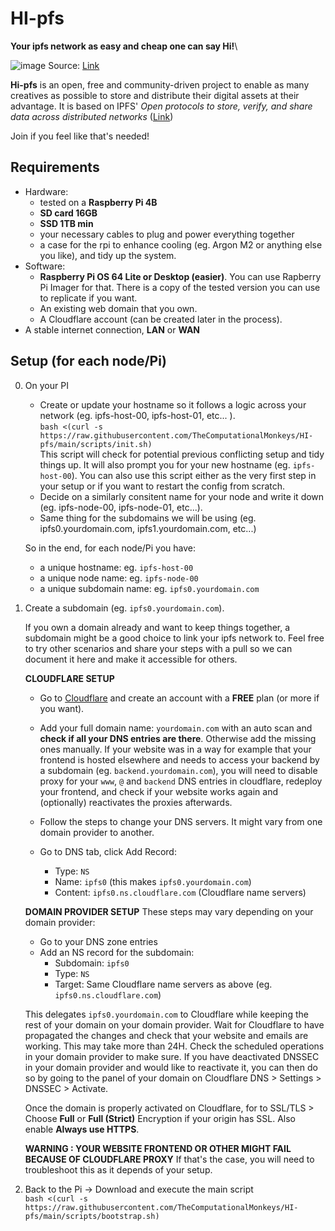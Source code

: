 # HI-pfs
**Your ipfs network as easy and cheap one can say Hi!**\

![image](https://github.com/user-attachments/assets/ea32ff4e-e81b-4b62-83df-2d69ec9e8235)
Source: [Link](https://blog.ipfs.tech/2022-06-09-practical-explainer-ipfs-gateways-1/)


**Hi-pfs** is an open, free and community-driven project to enable as many creatives as possible to store and distribute their digital assets at their advantage. It is based on IPFS' _Open protocols to store, verify, and share data across distributed networks_ ([Link](https://ipfs.tech/))

Join if you feel like that's needed!

## Requirements
   - Hardware:
     - tested on a **Raspberry Pi 4B**
     - **SD card 16GB**
     - **SSD 1TB min**
     - your necessary cables to plug and power everything together
     - a case for the rpi to enhance cooling (eg. Argon M2 or anything else you like), and tidy up the system.
   - Software:
      - **Raspberry Pi OS 64 Lite or Desktop (easier)**. You can use Rapberry Pi Imager for that. There is a copy of the tested version you can use to replicate if you want.
      - An existing web domain that you own.
      - A Cloudflare account (can be created later in the process).
   - A stable internet connection, **LAN** or **WAN**

## Setup (for each node/Pi)
0. On your PI 
   - Create or update your hostname so it follows a logic across your network (eg. ipfs-host-00, ipfs-host-01, etc... ).\
     `bash <(curl -s https://raw.githubusercontent.com/TheComputationalMonkeys/HI-pfs/main/scripts/init.sh)`\
     This script will check for potential previous conflicting setup and tidy things up. It will also prompt you for your new hostname (eg. `ipfs-host-00`). You can also use this script either as the very first step in your setup or if you want to restart the config from scratch.
   - Decide on a similarly consitent name for your node and write it down (eg. ipfs-node-00, ipfs-node-01, etc...).
   - Same thing for the subdomains we will be using (eg. ipfs0.yourdomain.com, ipfs1.yourdomain.com, etc...)

   So in the end, for each node/Pi you have:
      - a unique hostname: eg. `ipfs-host-00`
      - a unique node name: eg. `ipfs-node-00`
      - a unique subdomain name: eg. `ipfs0.yourdomain.com`

1. Create a subdomain (eg. `ipfs0.yourdomain.com`).
   
    If you own a domain already and want to keep things together, a subdomain might be a good choice to link your ipfs network to. Feel free to try other scenarios and share your steps with a pull so we can document it here and make it accessible for others.

   **CLOUDFLARE SETUP**
    - Go to [Cloudflare](https://www.cloudflare.com/) and create an account with a **FREE** plan (or more if you want).
    - Add your full domain name: `yourdomain.com` with an auto scan and **check if all your DNS entries are there**. Otherwise add the missing ones manually. If your website was in a way for example that your frontend is hosted elsewhere and needs to access your backend by a subdomain (eg. `backend.yourdomain.com`), you will need to disable proxy for your `www`, `@` and `backend` DNS entries in cloudflare, redeploy your frontend, and check if your website works again and (optionally) reactivates the proxies afterwards.
      
    - Follow the steps to change your DNS servers. It might vary from one domain provider to another.
    - Go to DNS tab, click Add Record:
      - Type: `NS`
      - Name: `ipfs0` (this makes `ipfs0.yourdomain.com`)
      - Content: `ipfs0.ns.cloudflare.com` (Cloudflare name servers)
   
   **DOMAIN PROVIDER SETUP**
   These steps may vary depending on your domain provider:
   - Go to your DNS zone entries
   - Add an NS record for the subdomain:
      - Subdomain: `ipfs0`
      - Type: `NS`
      - Target: Same Cloudflare name servers as above (eg. `ipfs0.ns.cloudflare.com`)

   This delegates `ipfs0.yourdomain.com` to Cloudflare while keeping the rest of your domain on your domain provider.
   Wait for Cloudflare to have propagated the changes and check that your website and emails are working. This may take more than 24H. Check the scheduled operations in your domain provider to make sure. If you have deactivated DNSSEC in your domain provider and would like to reactivate it, you can then do so by going to the panel of your domain on Cloudflare DNS > Settings > DNSSEC > Activate.

   Once the domain is properly activated on Cloudflare, for to SSL/TLS > Choose **Full** or **Full (Strict)** Encryption if your origin has SSL. Also enable **Always use HTTPS**.

   **WARNING : YOUR WEBSITE FRONTEND OR OTHER MIGHT FAIL BECAUSE OF CLOUDFLARE PROXY**
   If that's the case, you will need to troubleshoot this as it depends of your setup.

2. Back to the Pi -> Download and execute the main script\
   `bash <(curl -s https://raw.githubusercontent.com/TheComputationalMonkeys/HI-pfs/main/scripts/bootstrap.sh)`




